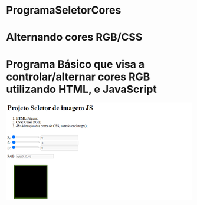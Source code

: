  # ProgramaSeletorCores

 # Alternando cores RGB/CSS 

 # Programa  Básico que visa a controlar/alternar cores RGB  utilizando HTML, e JavaScript

 ![Cores](https://github.com/Franksilva959/ProjetoseletocoresrJS/blob/master/projetoSeletor.PNG)
	
